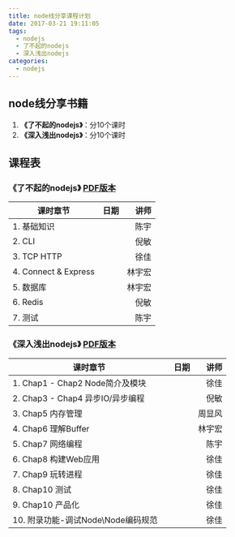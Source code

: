 ```yaml
---
title: node线分享课程计划
date: 2017-03-21 19:11:05
tags:
  - nodejs
  - 了不起的nodejs
  - 深入浅出nodejs
categories:
  - nodejs
---
```

## node线分享书籍
1. **《了不起的nodejs》**：分10个课时
2. **《深入浅出nodejs》**：分10个课时

## 课程表

### 《了不起的nodejs》  [PDF版本](http://192.168.0.111/pinganfu/h5/doc/sample/books/了不起的Nodejs_完整版.pdf)


| 课时章节       |  日期         |  讲师  |
| ------------- |:-------------:| -----:|
|  1. 基础知识 |   | 陈宇 |
|  2. CLI   |   | 倪敏 |
|  3. TCP HTTP  |   | 徐佳 |
|  4. Connect & Express   |   | 林宇宏 |
|  5. 数据库   |   | 林宇宏 |
|  6. Redis   |   | 倪敏 |
|  7. 测试   |   | 陈宇 |


### 《深入浅出nodejs》  [PDF版本](http://192.168.0.111/pinganfu/h5/doc/sample/books/深入浅出Node.js.pdf)

| 课时章节       |  日期         |  讲师  |
| ------------- |:-------------:| -----:|
|  1. Chap1 - Chap2 Node简介及模块  |   | 徐佳 |
|  2. Chap3 - Chap4 异步IO/异步编程  |   | 倪敏 |
|  3. Chap5 内存管理  |   | 周显风 |
|  4. Chap6 理解Buffer  |   | 林宇宏 |
|  5. Chap7 网络编程　  |   | 陈宇 |
|  6. Chap8 构建Web应用　  |   | 徐佳 |
|  7. Chap9 玩转进程  |   | 徐佳 |
|  8. Chap10 测试  |   | 徐佳 |
|  9. Chap10 产品化　  |   | 徐佳 |
|  10. 附录功能-调试Node\Node编码规范　  |   | 徐佳 |
